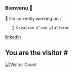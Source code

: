 ### Bienvenu  👋

🔭 I’m currently working on :

       🌱 Création d'une platforme
      


[linkedin](https://www.linkedin.com/in/elmi-diraneh-86a0331b7/)


## You are the visitor \#
![Visitor Count](https://profile-counter.glitch.me/{Diraneh}/count.svg)
